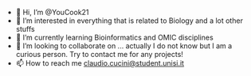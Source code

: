 - 👋 Hi, I’m @YouCook21
- 👀 I’m interested in everything that is related to Biology and a lot other stuffs
- 🌱 I’m currently learning Bioinformatics and OMIC disciplines
- 💞️ I’m looking to collaborate on ... actually I do not know but I am a curious person. Try to contact me for any projects!
- 📫 How to reach me claudio.cucini@student.unisi.it

<!---
YouCook21/YouCook21 is a ✨ special ✨ repository because its `README.md` (this file) appears on your GitHub profile.
You can click the Preview link to take a look at your changes.
--->

